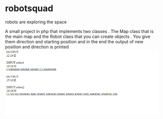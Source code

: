 # robotsquad
robots are exploring the space

A small project in php that implements two classes . The Map class that is the main map and the Robot class that you can create objects . You give them direction and starting position and in the end the output of new position and direction is printed
![Screenshot](robotsquad.png)
